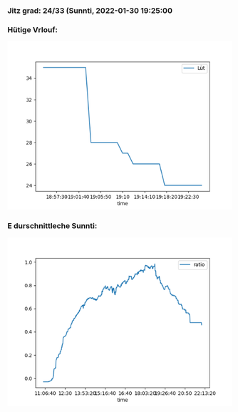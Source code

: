 ### Jitz grad: 24/33 (Sunnti, 2022-01-30 19:25:00

### Hütige Vrlouf:
![Graph](Today.png)

### E durschnittleche Sunnti:
![Graph](Sunnti.png)